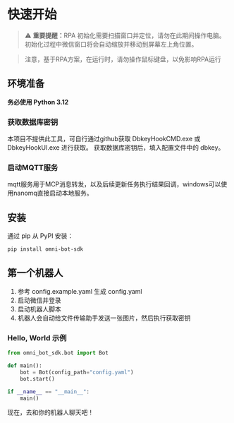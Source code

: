 # 快速开始

> ⚠️ <strong>重要提醒：</strong>RPA 初始化需要扫描窗口并定位，请勿在此期间操作电脑。初始化过程中微信窗口将会自动缩放并移动到屏幕左上角位置。

> 注意，基于RPA方案，在运行时，请勿操作鼠标键盘，以免影响RPA运行

## 环境准备

**务必使用 Python 3.12**

### 获取数据库密钥

本项目不提供此工具，可自行通过github获取 DbkeyHookCMD.exe 或 DbkeyHookUI.exe 进行获取。
获取数据库密钥后，填入配置文件中的 dbkey。

### 启动MQTT服务

mqtt服务用于MCP消息转发，以及后续更新任务执行结果回调，windows可以使用nanomq直接启动本地服务。

## 安装

通过 pip 从 PyPI 安装：

```bash
pip install omni-bot-sdk
```

## 第一个机器人

1. 参考 config.example.yaml 生成 config.yaml
2. 启动微信并登录
3. 启动机器人脚本
4. 机器人会自动给文件传输助手发送一张图片，然后执行获取密钥

### Hello, World 示例

```python
from omni_bot_sdk.bot import Bot

def main():
    bot = Bot(config_path="config.yaml")
    bot.start()

if __name__ == "__main__":
    main()
```

现在，去和你的机器人聊天吧！ 